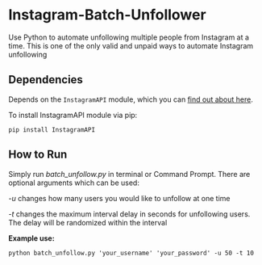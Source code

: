 # Instagram-Batch-Unfollower
Use Python to automate unfollowing multiple people from Instagram at a time. This is one of the only valid and unpaid ways to automate Instagram unfollowing

## Dependencies
Depends on the `InstagramAPI` module, which you can [find out about here](https://github.com/LevPasha/Instagram-API-python).

To install InstagramAPI module via pip:
```
pip install InstagramAPI
```

## How to Run
Simply run *batch_unfollow.py* in terminal or Command Prompt. There are optional arguments which can be used:

*-u*  changes how many users you would like to unfollow at one time

*-t* changes the maximum interval delay in seconds for unfollowing users. The delay will be randomized within the interval

**Example use:**
```
python batch_unfollow.py 'your_username' 'your_password' -u 50 -t 10
```
